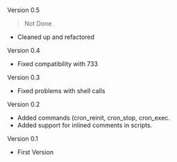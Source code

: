 Version 0.5

 > Not Done

 * Cleaned up and refactored


Version 0.4

 * Fixed compatibility with 733


Version 0.3

 * Fixed problems with shell calls


Version 0.2

 * Added commands (cron_reinit, cron_stop, cron_exec.
 * Added support for inlined comments in scripts.


Version 0.1

 * First Version

